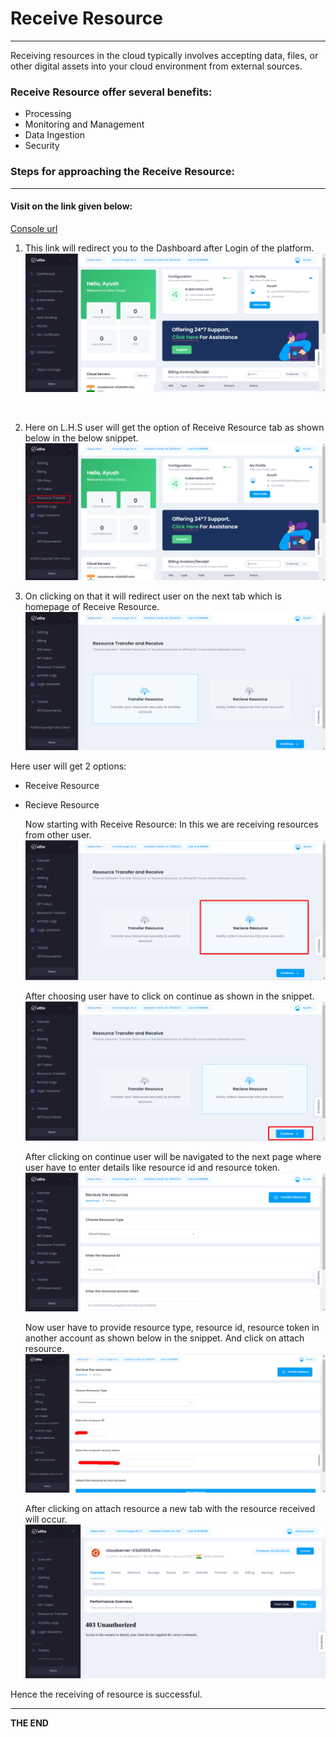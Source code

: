 # Receive Resource
--- 

Receiving resources in the cloud typically involves accepting data, files, or other digital assets into your cloud environment from external sources.

### Receive Resource offer several benefits:
- Processing
- Monitoring and Management
- Data Ingestion
- Security

### Steps for approaching the Receive Resource:
---
#### Visit on the link given below:
>
[Console url](https://console.utho.com/)
1. This link will redirect you to the Dashboard after Login of the platform. 
![Dashboard](../Screenshots/Dashboard.png)
<br />

2. Here on L.H.S user will get the option of Receive Resource tab as shown below in the below snippet.
![RE_TR_Process](../Screenshots/RE_TR_Process.png)

3. On clicking on that it will redirect user on the next tab which is homepage of Receive Resource.
![RE_TR_Process_01](../Screenshots/RE_TR_Process_01.png)

Here user will get 2 options:
- Receive Resource
- Recieve Resource

  Now starting with Receive Resource:
In this we are receiving resources from other user.
![RE_TR_Process_02](../Screenshots/RE_TR_Process_02.png)

  After choosing user have to click on continue as shown in the snippet.
![RE_TR_Process_03](../Screenshots/RE_TR_Process_03.png)

  After clicking on continue user will be navigated to the next page where user have to enter details like resource id and resource token.
![RE_TR_Process_04](../Screenshots/RE_TR_Process_04.png)

  Now user have to provide resource type, resource id, resource token in another account as shown below in the snippet.
And click on attach resource.
![RE_TR_Process_05](../Screenshots/RE_TR_Process_05.png)

  After clicking on attach resource a new tab with the resource received will occur.
![RE_TR_Process_06](../Screenshots/RE_TR_Process_06.png)

Hence the receiving of resource is successful.

---
**THE END**
